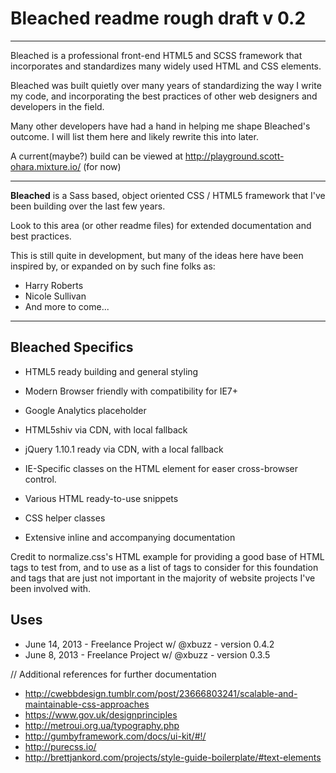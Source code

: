 # Bleached readme rough draft v 0.2

<hr />

Bleached is a professional front-end HTML5 and SCSS framework that incorporates and standardizes many
widely used HTML and CSS elements.

Bleached was built quietly over many years of standardizing the way I write my code, and incorporating 
the best practices of other web designers and developers in the field.  

Many other developers have had a hand in helping me shape Bleached's outcome.  I will list them here and 
likely rewrite this into later.

A current(maybe?) build can be viewed at http://playground.scott-ohara.mixture.io/ (for now)

<hr />

<strong>Bleached</strong> is a Sass based, object oriented CSS / HTML5 framework that I've been building over the last few years.

Look to this area (or other readme files) for extended documentation and best practices.

This is still quite in development, but many of the ideas here have been inspired by, or expanded on by such fine folks as:

* Harry Roberts
* Nicole Sullivan
* And more to come...


<hr />

## Bleached Specifics

* HTML5 ready building and general styling
* Modern Browser friendly with compatibility for IE7+

* Google Analytics placeholder
* HTML5shiv via CDN, with local fallback
* jQuery 1.10.1 ready via CDN, with a local fallback
* IE-Specific classes on the HTML element for easer cross-browser control.

* Various HTML ready-to-use snippets
* CSS helper classes

* Extensive inline and accompanying documentation




Credit to normalize.css's HTML example for providing a good base of HTML tags to test from, and to 
use as a list of tags to consider for this foundation and tags that are just not important in
the majority of website projects I've been involved with.


## Uses
* June 14, 2013 - Freelance Project w/ @xbuzz - version 0.4.2
* June 8, 2013 - Freelance Project w/ @xbuzz - version 0.3.5 


//
Additional references for further documentation

* http://cwebbdesign.tumblr.com/post/23666803241/scalable-and-maintainable-css-approaches
* https://www.gov.uk/designprinciples
* http://metroui.org.ua/typography.php
* http://gumbyframework.com/docs/ui-kit/#!/
* http://purecss.io/
* http://brettjankord.com/projects/style-guide-boilerplate/#text-elements
